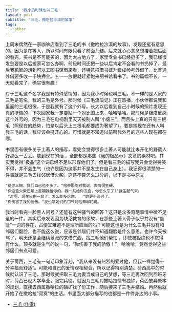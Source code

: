 ```yaml
---
title: '我小的时候也叫三毛'
layout: post
subtitle: "三毛，撒哈拉沙漠的故事"
tags:
  - other
---
```


上周末偶然在一家咖啡店看到了三毛的书《撒哈拉沙漠的故事》，发现还挺有意思的。因为是在等人，所以时间有限只看了前面几结。后来就心心念念想接着把后面的看完，买书是不可能买的，因为太占地方了，家里专业书已经挺多了，我已经很发愁要是以后搬家可怎么办啊，前段时间还把一些以后肯定不会看的书扔掉了。最后我机智的想到可以去图书馆借来看，还特意把借书证升级成参考外借了，比普通外借要多收一千块押金。五一一放假就赶紧跑来图书馆看书了。书的篇幅不长，一天就看完了，确实很有趣！

对于三毛这个名字我是有特殊感情的，因为我小时候也叫三毛。不一样的是人家的三毛是笔名，我的三毛是外号。那时候《三毛流浪记》正在热播，小伙伴都说我和里面的三毛很像，于是我就有了这个外号。长大以后看到自己小时候的照片发现还真的挺像的，下次回家我一定要贴一个对比图上来，哈哈哈哈。那时候是极度反感这个外号的，因为三毛在电视剧里天天被别人叫“小瘪三”，而且头上真的只有三根毛（照现在的趋势，怕是以后头上三根毛都要成为奢望了）。要是搁现在还有人叫我三毛的话，我应该会挺开心的。可惜就是不知道以前叫我外号的这些人现在都在哪。

书里面有很多关于土著人的描写，看完会觉得很多土著人可能就比未开化的野蛮人好那么一丢丢。放到现在的话 ，全部都是那些《我的极品xx》文章的素材吧。其实我觉得”极品”这个词已经不足以形容他们了。但是看三毛的描写我只会觉得哭笑不得，并不会生气（也许是因为这事并不是发生在自己身上）。我记得很清楚的一件事就是三毛去找邻居借火柴。这还不算怎么过分的，以下是书中原文
```
"给你三根，我们自己也不多了。"哈蒂耶陀对我说，表情很生硬。  
"你这盒火柴还是上星期我给你的，我一共给你五盒，你怎么忘了?"我生起气来。  
 "对啊，现在只剩一盒了，怎么能多给你。  "她更不高兴了。  
"你伤害了我的骄傲。"我也学她们的口气对哈蒂耶陀说。
```

我当时看完一脸黑人问号？还能有这种骚气的回答？这只是众多奇葩事情中微不足道的一件。其实后来发现因为缺乏教育的缘故，在那些土著人骨子似乎并没有“羞耻”一词的存在，占便宜难道不是理所应当的吗？可能这也是为什么三毛并没有和邻居们翻脸，也不能这么说，应该是邻居们并不知道翻脸是什么意思。也许今天被骂了，明天还是会继续嚣张的来借东西，找三毛他们帮忙	。即使被拒绝也不觉得有什么，顶多就是生气的说一句，“你伤害了我的骄傲！”，哈哈哈，竟然觉得这些邻居们有点可爱。

关于荷西，三毛有一句话印象深刻，“我从来没有热烈的爱过他，但我一样觉得十分幸福而舒适”。可能和自己的爱情观相契合，所以记得特别清楚。荷西高中的时候就认识了三毛，那时候就把取三毛为妻当成自己的梦想，等三毛再次回到西班牙时，荷西已经大学毕业，服完兵役。就因为三毛对撒哈拉情有独钟，荷西放弃原本的规划，直接去西属撒哈拉的磷矿找了份工作，随后接来了三毛并结婚。再然后就开始了在撒哈拉“寂寞”的生活。书里面大部分描写的也都是一件件身边的小事。

- [三毛 (作家)](https://zh.wikipedia.org/wiki/%E4%B8%89%E6%AF%9B_(%E4%BD%9C%E5%AE%B6))
